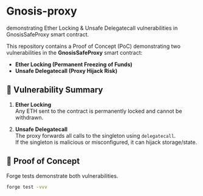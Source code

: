 # Gnosis-proxy
demonstrating Ether Locking &amp; Unsafe Delegatecall vulnerabilities in GnosisSafeProxy smart contract.

This repository contains a Proof of Concept (PoC) demonstrating two vulnerabilities in the **GnosisSafeProxy** smart contract:  

- **Ether Locking (Permanent Freezing of Funds)**  
- **Unsafe Delegatecall (Proxy Hijack Risk)**  

## 📌 Vulnerability Summary  
1. **Ether Locking**  
   Any ETH sent to the contract is permanently locked and cannot be withdrawn.  

2. **Unsafe Delegatecall**  
   The proxy forwards all calls to the singleton using `delegatecall`.  
   If the singleton is malicious or misconfigured, it can hijack storage/state.  

## 🔬 Proof of Concept  
Forge tests demonstrate both vulnerabilities.  

```bash
forge test -vvv
